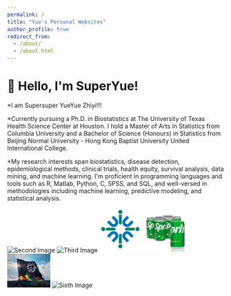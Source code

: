 ```yaml
---
permalink: /
title: "Yue's Personal Websites"
author_profile: true
redirect_from: 
  - /about/
  - /about.html
---
```


# 👋 Hello, I'm SuperYue!

*I am Supersuper YueYue Zhiyi!!!

*Currently pursuing a Ph.D. in Biostatistics at The University of Texas Health Science Center at Houston. I hold a Master of Arts in Statistics from Columbia University and a Bachelor of Science (Honours) in Statistics from Beijing Normal University - Hong Kong Baptist University United International College.

*My research interests span biostatistics, disease detection, epidemiological methods, clinical trials, health equity, survival analysis, data mining, and machine learning. I'm proficient in programming languages and tools such as R, Matlab, Python, C, SPSS, and SQL, and well-versed in methodologies including machine learning, predictive modeling, and statistical analysis.

<img src="images/earth.png" alt="Second Image" width="100">
<img src="images/col.jpg" alt="Third Image" width="100">
<img src="images/uic.jpg" alt="Fourth Image" width="100">
<img src="images/3.png" alt="First Image" width="100">
<img src="images/stat.jpg" alt="Fifth Image" width="100">
<img src="images/hkbu.jpg" alt="Sixth Image" width="100">
